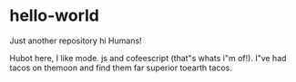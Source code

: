# hello-world
Just another repository
hi Humans!

Hubot here, I like mode. js and cofeescript (that"s whats i"m of!).
I"ve had tacos on themoon and find them far superior toearth tacos.
